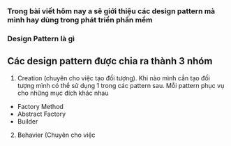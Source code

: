 ### Trong bài viết hôm nay a sẽ giới thiệu các design pattern mà mình hay dùng trong phát triển phần mềm

### Design Pattern là gì 

## Các design pattern được chia ra thành 3 nhóm
1) Creation (chuyên cho việc tạo đối tượng). Khi nào mình cần tạo đối tượng mình có thể sử dụng 1 trong các pattern sau. Mỗi pattern phục vụ cho những mục đích khác nhau
  + Factory Method
  + Abstract Factory
  + Builder
2) Behavier (Chuyên cho việc 
